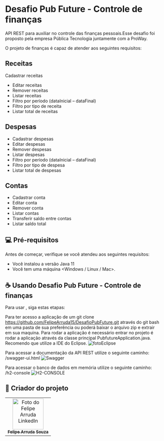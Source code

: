 # Desafio Pub Future - Controle de finanças

API REST para auxiliar no controle das finanças pessoais.Esse desafio foi proposto pela empresa Pública Tecnologia juntamente com a ProWay.

O projeto de finanças é capaz de atender aos seguintes requisitos:

## Receitas

Cadastrar receitas
- Editar receitas
- Remover receitas
- Listar receitas
- Filtro por período (dataInicial – dataFinal)
- Filtro por tipo de receita
- Listar total de receitas
 
 ## Despesas

- Cadastrar despesas
- Editar despesas
- Remover despesas
- Listar despesas
- Filtro por período (dataInicial – dataFinal)
- Filtro por tipo de despesa
- Listar total de despesas

## Contas

- Cadastrar conta
- Editar conta
- Remover conta
- Listar contas
- Transferir saldo entre contas
- Listar saldo total


## 💻 Pré-requisitos

Antes de começar, verifique se você atendeu aos seguintes requisitos:
* Você instalou a versão Java 11
* Você tem uma máquina <Windows / Linux / Mac>.

## ☕ Usando Desafio Pub Future - Controle de finanças
Para usar <DesafioPubFuture>, siga estas etapas:

Para ter acesso a aplicação de um git clone https://github.com/FelipeArruda15/DesafioPubFuture.git através do git bash em uma pasta de sua preferência ou poderá baixar o arquivo zip e extrair em sua maquina.
Para rodar a aplicação é necessário entrar no projeto é rodar a aplicação através da classe principal PubfutureApplication.java.
Recomendo que utilize a IDE do Eclipse.
![fotoEclipse](https://user-images.githubusercontent.com/72116649/149638805-17beea08-ce5f-469e-84f0-7b74396863b7.jpeg)

Para acessar a documentação da API REST utilize o seguinte caminho: /swagger-ui.html
  ![Swagger](https://user-images.githubusercontent.com/72116649/149638889-0a0ea022-9b8d-4953-8778-48a3ffab7855.jpeg)

Para acessar o banco de dados em memória utilize o seguinte caminho: /h2-console
  ![H2-CONSOLE](https://user-images.githubusercontent.com/72116649/149638881-ede040db-08a4-4a97-ab91-a4e05330867a.jpeg)



## 🤝 Criador do projeto

<table>
  <tr>
    <td align="center">
      <a href="#">
        <img src="https://media-exp1.licdn.com/dms/image/C5603AQGi1cOrmQ1Qsw/profile-displayphoto-shrink_800_800/0/1593656915242?e=1647475200&v=beta&t=MNAaxsq6BW1QmOoD03M0Uk2NQ_N1PRQtBRb8Me-BgqM" width="100px;" alt="Foto do Felipe Arruda LinkedIn"/><br>
        <sub>
          <b>Felipe Arruda Souza</b>
        </sub>
      </a>
    </td>
  </tr>
</table>
